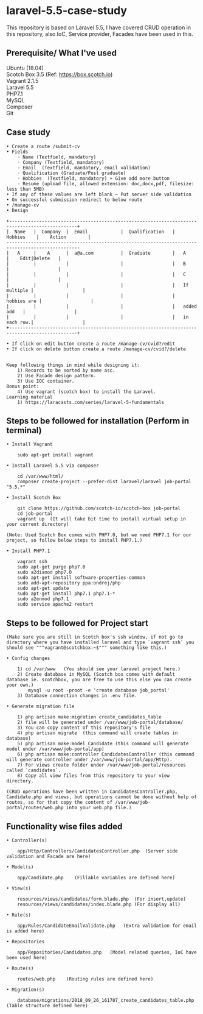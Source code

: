 # laravel-5.5-case-study
This repository is based on Laravel 5.5, I have covered CRUD operation in this repository, also IoC, Service provider, Facades have been used in this.

## Prerequisite/ What I've used

Ubuntu (18.04) <br/>
Scotch Box 3.5 (Ref: https://box.scotch.io) <br/>
Vagrant 2.1.5 <br/>
Laravel 5.5 <br/>
PHP7.1 <br/>
MySQL <br/>
Composer <br/>
Git <br/>

## Case study

    • Create a route /submit-cv
    • Fields
        ◦ Name (Textfield, mandatory) 
        ◦ Company (Textfield, mandatory)
        ◦ Email  (Textfield, mandatory, email validation)
        ◦ Qualification (Graduate/Post graduate)
        ◦ Hobbies  (Textfield, mandatory) + Give add more button
        ◦ Resume (upload file, allowed extension: doc,docx,pdf, filesize: less than 5MB)
    • If any of these values are left blank – Put server side validation 
    • On successful submission redirect to below route
    • /manage-cv
    • Design

	+-----------------------------------------------------------------------------------------------+
	|  Name   |  Company  |  Email            |  Qualification   |    Hobbies    |    Action        |
	-------------------------------------------------------------------------------------------------
	|   A     |    A      |  a@a.com          |  Graduate        |   A           |    Edit|Delete   |
	|         |           |                   |                  |   B           |                  |  
	|         |           |                   |                  |   C           |                  |  
	|         |           |                   |                  |   If multiple |                  |
	|         |           |                   |                  |   hobbies are |                  |
	|         |           |                   |                  |   added add   |                  |
	|         |           |                   |                  |   in each row.|                  |    
	+-----------------------------------------------------------------------------------------------+

    • If click on edit button create a route /manage-cv/cvid?/edit
    • If click on delete button create a route /manage-cv/cvid?/delete


	Keep following things in mind while designing it:
	    1) Records to be sorted by name asc.
	    2) Use Facade design pattern.
	    3) Use IOC container.
	Bonus point:
	    4) Use vagrant (scotch box) to install the Laravel.
	Learning material
	    1) https://laracasts.com/series/laravel-5-fundamentals


## Steps to be followed for installation (Perform in terminal)
	
	• Install Vagrant

		sudo apt-get install vagrant

	• Install Laravel 5.5 via composer

		cd /var/www/html/
		composer create-project --prefer-dist laravel/laravel job-portal "5.5.*"

	• Install Scotch Box

		git clone https://github.com/scotch-io/scotch-box job-portal
		cd job-portal
		vagrant up  (It will take bit time to install virtual setup in your current directory)

	(Note: Used Scotch Box comes with PHP7.0, but we need PHP7.1 for our project, so follow below steps to install PHP7.1.)

	• Install PHP7.1

		vagrant ssh
		sudo apt-get purge php7.0
		sudo a2dismod php7.0
		sudo apt-get install software-properties-common
		sudo add-apt-repository ppa:ondrej/php
		sudo apt-get update
		sudo apt-get install php7.1 php7.1-*
		sudo a2enmod php7.1
		sudo service apache2 restart


## Steps to be followed for Project start

	(Make sure you are still in Scotch box's ssh window, if not go to directory where you have installed laravel and type `vagrant ssh` you should see """vagrant@scotchbox:~$""" something like this.)
	
	• Config changes

		1) cd /var/www   (You should see your laravel project here.)
		2) Create database in MySQL (Scotch box comes with default database ie. scotchbox, you are free to use this else you can create your own.)
			mysql -u root -proot -e 'create database job_portal'
		3) Database connection changes in .env file.

	• Generate migration file

		1) php artisan make:migration create_candidates_table
		2) file will be generated under /var/www/job-portal/database/
		3) You can copy content of this repository's file
		4) php artisan migrate  (this command will create tables in database)
		5) php artisan make:model Candidate (this command will generate model under /var/www/job-portal/app)
		6) php artisan make:controller CandidatesController (this command will generate controller under /var/www/job-portal/app/Http).
		7) For views create folder under /var/www/job-portal/resources called `candidates`.
		8) Copy all view files from this repository to your view directory. 

	(CRUD operations have been written in CandidatesController.php, Candidate.php and views, but operations cannot be done without help of routes, so for that copy the content of /var/www/job-portal/routes/web.php into your web.php file.)

## Functionality wise files added
	
	• Controller(s)

		app/Http/Controllers/CandidatesController.php  (Server side validation and Facade are here)

	• Model(s)

		app/Candidate.php    (Fillable variables are defined here)

	• View(s)

		resources/views/candidates/form.blade.php  (For insert,update)
		resources/views/candidates/index.blade.php (For display all)

	• Rule(s)

		app/Rules/CandidateEmailValidate.php   (Extra validation for email is added here)

	• Repositories

		app/Repositories/Candidates.php   (Model related queries, IoC have been used here)

	• Route(s)

		routes/web.php    (Routing rules are defined here)

	• Migration(s)

		database/migrations/2018_09_26_161707_create_candidates_table.php   (Table structure defined here)

